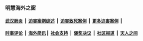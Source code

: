 
### 明慧海外之窗

####  [武汉肺炎](indexes/365.md?t=03100500) &nbsp;|&nbsp;  [迫害案例综述](indexes/328.md?t=03100500) &nbsp;|&nbsp; [迫害致死案例](indexes/277.md?t=03100500)  &nbsp;|&nbsp; [更多迫害案例](indexes/81.md?t=03100500)  &nbsp;|&nbsp; 
####  [时事评论](indexes/19.md?t=03100500) &nbsp;|&nbsp; [海外简讯](indexes/245.md?t=03100500)&nbsp;|&nbsp;  [社会支持](indexes/140.md?t=03100500) &nbsp;|&nbsp; [褒奖决议](indexes/282.md?t=03100500) &nbsp;|&nbsp; [社区报道](indexes/91.md?t=03100500)  &nbsp;|&nbsp; [天人之间](indexes/78.md?t=03100500) 

